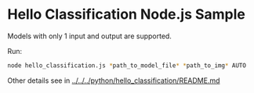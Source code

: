 # Hello Classification Node.js Sample

Models with only 1 input and output are supported.

Run:
```bash
node hello_classification.js *path_to_model_file* *path_to_img* AUTO
```

Other details see in [../../../python/hello_classification/README.md](../../../python/hello_classification/README.md)
